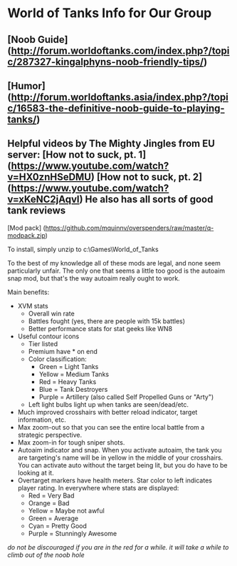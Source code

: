 World of Tanks Info for Our Group
============

[Noob Guide] (http://forum.worldoftanks.com/index.php?/topic/287327-kingalphyns-noob-friendly-tips/)
---
[Humor] (http://forum.worldoftanks.asia/index.php?/topic/16583-the-definitive-noob-guide-to-playing-tanks/)
---
Helpful videos by The Mighty Jingles from EU server:
[How not to suck, pt. 1] (https://www.youtube.com/watch?v=HX0znHSeDMU)
[How not to suck, pt. 2] (https://www.youtube.com/watch?v=xKeNC2jAqvI)
He also has all sorts of good tank reviews
---
[Mod pack] (https://github.com/mquinnv/overspenders/raw/master/q-modpack.zip)

To install, simply unzip to c:\Games\World_of_Tanks

To the best of my knowledge all of these mods are legal, and none seem particularly unfair. The only one that seems a little too good is the autoaim snap mod, but that's the way autoaim really ought to work.

Main benefits:
* XVM stats
  * Overall win rate
  * Battles fought (yes, there are people with 15k battles)
  * Better performance stats for stat geeks like WN8
* Useful contour icons
  * Tier listed
  * Premium have * on end
  * Color classification:
    * Green = Light Tanks
    * Yellow = Medium Tanks
    * Red = Heavy Tanks
    * Blue = Tank Destroyers
    * Purple = Artillery (also called Self Propelled Guns or "Arty")
  * Left light bulbs light up when tanks are seen/dead/etc.
* Much improved crosshairs with better reload indicator, target information, etc.
* Max zoom-out so that you can see the entire local battle from a strategic perspective.
* Max zoom-in for tough sniper shots.
* Autoaim indicator and snap. When you activate autoaim, the tank you are targeting's name will be in yellow in the middle of your crosshairs. You can activate auto without the target being lit, but you do have to be looking at it.
* Overtarget markers have health meters. Star color to left indicates player rating. In everywhere where stats are displayed:
  * Red = Very Bad
  * Orange = Bad
  * Yellow = Maybe not awful
  * Green = Average
  * Cyan = Pretty Good
  * Purple = Stunningly Awesome

_do not be discouraged if you are in the red for a while. it will take a while to climb out of the noob hole_
